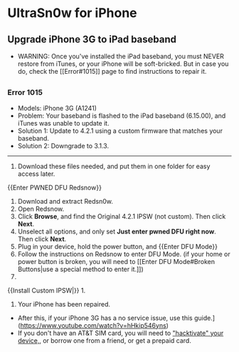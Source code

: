# UltraSn0w for iPhone

## Upgrade iPhone 3G to iPad baseband

* WARNING: Once you've installed the iPad baseband, you must NEVER restore from iTunes, or your iPhone will be soft-bricked. But in case you do, check the [[Error#1015]] page to find instructions to repair it.

## 

### Error 1015

* Models: iPhone 3G (A1241)
* Problem: Your baseband is flashed to the iPad baseband (6.15.00), and iTunes was unable to update it.
* Solution 1: Update to 4.2.1 using a custom firmware that matches your baseband.
* Solution 2: Downgrade to 3.1.3.

---

1. Download these files needed, and put them in one folder for easy access later.

{{Enter PWNED DFU Redsnow}}
1. Download and extract Redsn0w.
1. Open Redsnow.
1. Click **Browse**, and find the Original 4.2.1 IPSW (not custom). Then click **Next**.
1. Unselect all options, and only set **Just enter pwned DFU right now**. Then click **Next**.
1. Plug in your device, hold the power button, and 
  {{Enter DFU Mode}}
  1. Follow the instructions on Redsnow to enter DFU Mode. (if your home or power button is broken, you will need to [[Enter DFU Mode#Broken Buttons|use a special method to enter it.]])
1. 
{{Install Custom IPSW|}}
  1. 
1. Your iPhone has been repaired.

* After this, if your iPhone 3G has a no service issue, use this guide.](https://www.youtube.com/watch?v=hHkip546yns)
* If you don't have an AT&T SIM card, you will need to ["hacktivate" your device,](https://www.youtube.com/watch?v=T9BMXflZKiM), or borrow one from a friend, or get a prepaid card.
